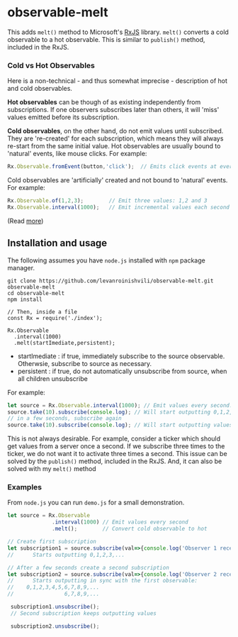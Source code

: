 # observable-melt

This adds `melt()` method to Microsoft's [RxJS](http://reactivex.io/) library. `melt()` converts a cold observable to a hot observable.
This is similar to `publish()` method, included in the RxJS.

### Cold vs Hot Observables
Here is a non-technical - and thus somewhat imprecise - description of hot and cold observables.

**Hot observables** can be though of as existing independently from subscriptions.
If one observers subscribes later than others, it will 'miss' values emitted before its subscription.

**Cold observables**, on the other hand, do not emit values until subscribed. They are 're-created' for each subscription,
which means they will always re-start from the same initial value. Hot observables are usually bound to 'natural' events,
like mouse clicks. For example:
``` JavaScript
Rx.Observable.fromEvent(button,'click');  // Emits click events at every click
```

Cold observables are 'artificially' created and not bound to 'natural' events. For example:
``` JavaScript
Rx.Observable.of(1,2,3);        // Emit three values: 1,2 and 3
Rx.Observable.interval(1000);   // Emit incremental values each second
```

(Read [more](https://github.com/Reactive-Extensions/RxJS/blob/master/doc/gettingstarted/creating.md))

## Installation and usage
The following assumes you have `node.js` installed with `npm` package manager.
```
git clone https://github.com/levanroinishvili/observable-melt.git observable-melt
cd observable-melt
npm install

// Then, inside a file
const Rx = require('./index');

Rx.Observable
  .interval(1000)
  .melt(startImediate,persistent);
```
* startImediate : if true, immediately subscribe to the source observable. Otherwsie,
subscribe to source as necessary.
* persistent    : if true, do not automatically unsubscribe from source, when all children unsubscribe

For example:
``` JavaScript
let source = Rx.Observable.interval(1000); // Emit values every second: 0,1,2,3,...
source.take(10).subscribe(console.log); // Will start outputting 0,1,2,...9
// in a few seconds, subscribe again
source.take(10).subscribe(console.log); // Will start outputting values from 0
```

This is not always desirable. For example, consider a ticker which should get values from a server
once a second. If we subscribe three times to the ticker, we do not want it to activate three times a second.
This issue can be solved by the `publish()` method, included in the RxJS. And, it can also be solved with
my `melt()` method

### Examples
From `node.js` you can run `demo.js` for a small demonstration.

``` JavaScript
let source = Rx.Observable
              .interval(1000) // Emit values every second
              .melt();        // Convert cold observable to hot

// Create first subscription
let subscription1 = source.subscribe(val=>{console.log('Observer 1 received',val);});
//      Starts outputting 0,1,2,3,...

// After a few seconds create a second subscription
let subscription2 = source.subscribe(val=>{console.log('Observer 2 received',val);});
//      Starts outputting in sync with the first observable:
//    0,1,2,3,4,5,6,7,8,9,...
//                6,7,8,9,...

 subscription1.unsubscribe();
 // Second subscription keeps outputting values

 subscription2.unsubscribe();
```
